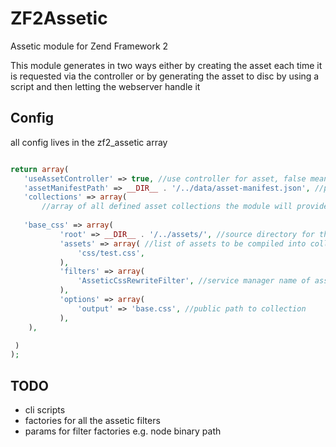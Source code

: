 ZF2Assetic
==========

Assetic module for Zend Framework 2

This module generates in two ways either by creating the asset each time it is requested via the controller or by generating the asset to disc by using a script and then letting the webserver handle it

## Config

all config lives in the zf2_assetic array
``` php

return array(
   'useAssetController' => true, //use controller for asset, false means read from disk, recommend true for dev 
   'assetManifestPath' => __DIR__ . '/../data/asset-manifest.json', //path to a json file that maps the assetName to it's path on disk, generated by build script
   'collections' => array(
       //array of all defined asset collections the module will provide
       
   'base_css' => array(  
           'root' => __DIR__ . '/../assets/', //source directory for this collection's assets 
           'assets' => array( //list of assets to be compiled into collection
               'css/test.css',
           ), 
           'filters' => array(
               'AsseticCssRewriteFilter', //service manager name of assetic filters to apply
           ),
           'options' => array(
               'output' => 'base.css', //public path to collection
           ),
    ),

 )
);
```

## TODO

 - cli scripts
 - factories for all the assetic filters
 - params for filter factories e.g. node binary path
